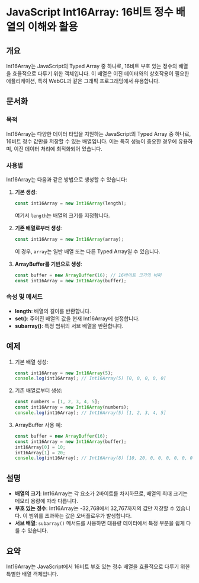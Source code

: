 <!--
Meta Description: # JavaScript Int16Array: 16비트 정수 배열의 이해와 활용 ## 개요 Int16Array는 JavaScript의 Typed Array 중 하나로, 16비트 부호 있는 정수의 배열을 효율적으로 다루기 위한 객체입니다. 이 배열은 이진 데이터와의 상호작...
Meta Keywords: int16array, const, new, javascript, 배열의
-->

# JavaScript Int16Array: 16비트 정수 배열의 이해와 활용

## 개요
Int16Array는 JavaScript의 Typed Array 중 하나로, 16비트 부호 있는 정수의 배열을 효율적으로 다루기 위한 객체입니다. 이 배열은 이진 데이터와의 상호작용이 필요한 애플리케이션, 특히 WebGL과 같은 그래픽 프로그래밍에서 유용합니다.

## 문서화

### 목적
Int16Array는 다양한 데이터 타입을 지원하는 JavaScript의 Typed Array 중 하나로, 16비트 정수 값만을 저장할 수 있는 배열입니다. 이는 특히 성능이 중요한 경우에 유용하며, 이진 데이터 처리에 최적화되어 있습니다.

### 사용법
Int16Array는 다음과 같은 방법으로 생성할 수 있습니다:

1. **기본 생성**: 
   ```javascript
   const int16Array = new Int16Array(length);
   ```
   여기서 `length`는 배열의 크기를 지정합니다.

2. **기존 배열로부터 생성**: 
   ```javascript
   const int16Array = new Int16Array(array);
   ```
   이 경우, `array`는 일반 배열 또는 다른 Typed Array일 수 있습니다.

3. **ArrayBuffer를 기반으로 생성**: 
   ```javascript
   const buffer = new ArrayBuffer(16); // 16바이트 크기의 버퍼
   const int16Array = new Int16Array(buffer);
   ```

### 속성 및 메서드
- **length**: 배열의 길이를 반환합니다.
- **set()**: 주어진 배열의 값을 현재 Int16Array에 설정합니다.
- **subarray()**: 특정 범위의 서브 배열을 반환합니다.

## 예제

1. 기본 배열 생성:
   ```javascript
   const int16Array = new Int16Array(5);
   console.log(int16Array); // Int16Array(5) [0, 0, 0, 0, 0]
   ```

2. 기존 배열로부터 생성:
   ```javascript
   const numbers = [1, 2, 3, 4, 5];
   const int16Array = new Int16Array(numbers);
   console.log(int16Array); // Int16Array(5) [1, 2, 3, 4, 5]
   ```

3. ArrayBuffer 사용 예:
   ```javascript
   const buffer = new ArrayBuffer(16); 
   const int16Array = new Int16Array(buffer);
   int16Array[0] = 10;
   int16Array[1] = 20;
   console.log(int16Array); // Int16Array(8) [10, 20, 0, 0, 0, 0, 0, 0]
   ```

## 설명
- **배열의 크기**: Int16Array는 각 요소가 2바이트를 차지하므로, 배열의 최대 크기는 메모리 용량에 따라 다릅니다. 
- **부호 있는 정수**: Int16Array는 -32,768에서 32,767까지의 값만 저장할 수 있습니다. 이 범위를 초과하는 값은 오버플로우가 발생합니다.
- **서브 배열**: `subarray()` 메서드를 사용하면 대용량 데이터에서 특정 부분을 쉽게 다룰 수 있습니다.

## 요약
Int16Array는 JavaScript에서 16비트 부호 있는 정수 배열을 효율적으로 다루기 위한 특별한 배열 객체입니다.
